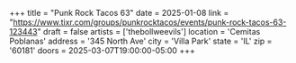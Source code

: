 +++
title = "Punk Rock Tacos 63"
date = 2025-01-08
link = "https://www.tixr.com/groups/punkrocktacos/events/punk-rock-tacos-63-123443"
draft = false
artists = ['thebollweevils']
location = 'Cemitas Poblanas'
address = '345 North Ave'
city = 'Villa Park'
state = 'IL'
zip = '60181'
doors = 2025-03-07T19:00:00-05:00
+++
